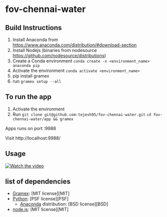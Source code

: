 # fov-chennai-water

## Build Instructions

1. Install Anaconda from https://www.anaconda.com/distribution/#download-section
2. Install Nodejs (binaries from nodesource https://github.com/nodesource/distributions)
3. Create a Conda environment
`conda create -n <environment_name> anaconda pip`
4. Activate the environment 
`conda activate <environment_name>`
5. pip install gramex
6. run `gramex setup --all`

## To run the app
1. Activate the environment
2. Run 
`git clone git@github.com:tejesh95/fov-chennai-water.git`
`cd fov-chennai-water/app && gramex`


Apps runs on port :9988

Visit http://localhost:9988/


## Usage

[![Watch the video](https://imgur.com/a/Vk1wRSE)](https://youtu.be/AnxC2_p_BFE)


## list of dependencies
- [Gramex](https://github.com/gramener/gramex/blob/master/LICENSE): [MIT license][MIT]
- [Python](https://www.python.org/): [PSF license][PSF]
  - [Anaconda](https://docs.anaconda.com/anaconda/) distribution: [BSD license][BSD]
- [node.js](https://github.com/nodejs/node/blob/master/LICENSE): [MIT license][MIT]
